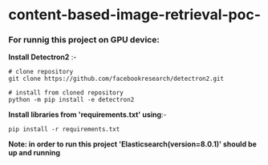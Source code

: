 # content-based-image-retrieval-poc-
### For runnig this project on GPU device:
**Install Detectron2** :-

    # clone repository
    git clone https://github.com/facebookresearch/detectron2.git

    # install from cloned repository
    python -m pip install -e detectron2
  
**Install libraries from 'requirements.txt' using**:-

    pip install -r requirements.txt

**Note: in order to run this project 'Elasticsearch(version=8.0.1)' should be up and running**